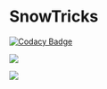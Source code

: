 # SnowTricks
[![Codacy Badge](https://api.codacy.com/project/badge/Grade/7f94066d83cb4990829c99f829f708ed)](https://app.codacy.com/manual/WainlaiN/SnowTricks?utm_source=github.com&utm_medium=referral&utm_content=WainlaiN/SnowTricks&utm_campaign=Badge_Grade_Dashboard)

<a href="https://codeclimate.com/github/WainlaiN/SnowTricks/maintainability"><img src="https://api.codeclimate.com/v1/badges/98ddb7b3a7999e75e452/maintainability" /></a>

<a href="https://codeclimate.com/github/WainlaiN/SnowTricks/test_coverage"><img src="https://api.codeclimate.com/v1/badges/98ddb7b3a7999e75e452/test_coverage" /></a>
